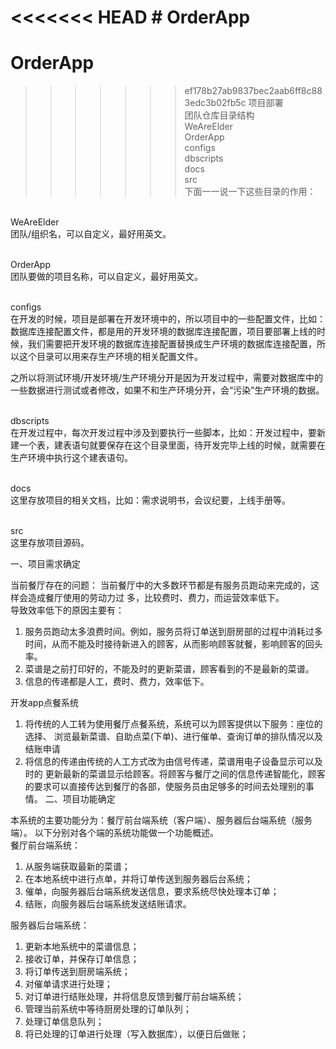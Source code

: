 <<<<<<< HEAD
﻿# OrderApp
=======
# OrderApp
>>>>>>> ef178b27ab9837bec2aab6ff8c883edc3b02fb5c
项目部署
</br>团队仓库目录结构
</br>WeAreElder
</br>OrderApp
</br>configs
</br>dbscripts
</br>docs
</br>src
</br>下面一一说一下这些目录的作用：

</br>WeAreElder
</br>团队/组织名，可以自定义，最好用英文。

</br>OrderApp
</br>团队要做的项目名称，可以自定义，最好用英文。

</br>configs
</br>在开发的时候，项目是部署在开发环境中的，所以项目中的一些配置文件，比如：数据库连接配置文件，都是用的开发环境的数据库连接配置，项目要部署上线的时候，我们需要把开发环境的数据库连接配置替换成生产环境的数据库连接配置，所以这个目录可以用来存生产环境的相关配置文件。

之所以将测试环境/开发环境/生产环境分开是因为开发过程中，需要对数据库中的一些数据进行测试或者修改，如果不和生产环境分开，会“污染”生产环境的数据。

</br>dbscripts
</br>在开发过程中，每次开发过程中涉及到要执行一些脚本，比如：开发过程中，要新建一个表，建表语句就要保存在这个目录里面，待开发完毕上线的时候，就需要在生产环境中执行这个建表语句。

</br>docs
</br>这里存放项目的相关文档，比如：需求说明书，会议纪要，上线手册等。

</br>src
</br>这里存放项目源码。



一、项目需求确定

当前餐厅存在的问题：  当前餐厅中的大多数环节都是有服务员跑动来完成的，这样会造成餐厅使用的劳动力过 多，比较费时、费力，而运营效率低下。  
导致效率低下的原因主要有：
1. 服务员跑动太多浪费时间。例如，服务员将订单送到厨房部的过程中消耗过多时间，从而不能及时接待新进入的顾客，从而影响顾客就餐，影响顾客的回头率。  
2. 菜谱是之前打印好的，不能及时的更新菜谱，顾客看到的不是最新的菜谱。 
3. 信息的传递都是人工，费时、费力，效率低下。

开发app点餐系统

1. 将传统的人工转为使用餐厅点餐系统，系统可以为顾客提供以下服务：座位的选择、 浏览最新菜谱、自助点菜(下单)、进行催单、查询订单的排队情况以及结账申请  
2. 将信息的传递由传统的人工方式改为由信号传递，菜谱用电子设备显示可以及时的 更新最新的菜谱显示给顾客。将顾客与餐厅之间的信息传递智能化，顾客的要求可以直接传达到餐厅的各部，使服务员由足够多的时间去处理别的事情。
 二、项目功能确定

本系统的主要功能分为：餐厅前台端系统（客户端）、服务器后台端系统（服务端）。 
以下分别对各个端的系统功能做一个功能概述。  
餐厅前台端系统：  
1. 从服务端获取最新的菜谱；  
2. 在本地系统中进行点单，并将订单传送到服务器后台系统； 
3. 催单，向服务器后台端系统发送信息，要求系统尽快处理本订单； 
4. 结账，向服务器后台端系统发送结账请求。   

服务器后台端系统：  
1. 更新本地系统中的菜谱信息； 
2. 接收订单，并保存订单信息； 
3. 将订单传送到厨房端系统； 
4. 对催单请求进行处理；  
5. 对订单进行结账处理，并将信息反馈到餐厅前台端系统； 
6. 管理当前系统中等待厨房处理的订单队列； 
7. 处理订单信息队列；  
8. 将已处理的订单进行处理（写入数据库），以便日后做账；



